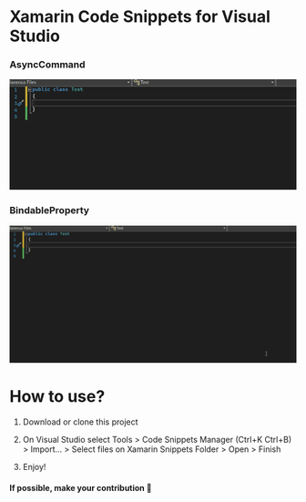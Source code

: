 ﻿# Xamarin Code Snippets for Visual Studio

### AsyncCommand

<img src="https://raw.githubusercontent.com/alexandresanlim/xamarin-code-snippets/main/Demonstration/CSharp/asynCommand.gif" />

### BindableProperty

<img src="https://raw.githubusercontent.com/alexandresanlim/xamarin-code-snippets/main/Demonstration/CSharp/bindableProperty.gif" />

# How to use?

1. Download or clone this project

2. On Visual Studio select Tools > Code Snippets Manager (Ctrl+K Ctrl+B) > Import... > Select files on Xamarin Snippets Folder > Open > Finish

3. Enjoy!

#### If possible, make your contribution 🚀
